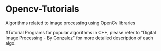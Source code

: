 # Opencv-Tutorials
Algorithms related to image processing using OpenCv libraries

#Tutorial
Programs for popular algorithms in C++, please refer to "Digital Image Processing - By Gonzalez" for more detailed description of each algo.
